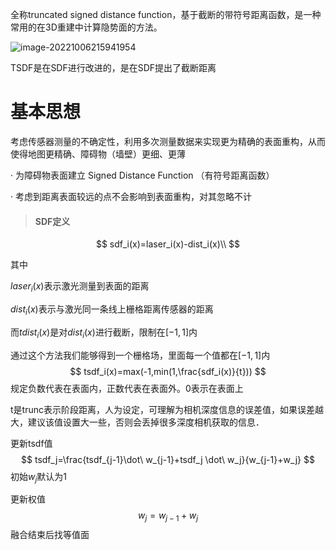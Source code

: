 全称truncated signed distance function，基于截断的带符号距离函数，是一种常用的在3D重建中计算隐势面的方法。

![image-20221006215941954](D:/oneDrive/typr/image-20221006215941954.png)

TSDF是在SDF进行改进的，是在SDF提出了截断距离

# 基本思想

考虑传感器测量的不确定性，利用多次测量数据来实现更为精确的表面重构，从而使得地图更精确、障碍物（墙壁）更细、更薄

· 为障碍物表面建立 Signed Distance Function （有符号距离函数）

· 考虑到距离表面较远的点不会影响到表面重构，对其忽略不计

> #### SDF定义

$$
sdf_i(x)=laser_i(x)-dist_i(x)\\
$$

其中

$laser_i(x)$表示激光测量到表面的距离

$dist_i(x)$表示与激光同一条线上栅格距离传感器的距离

而$tdist_i(x)$是对$dist_i(x)$进行截断，限制在$[-1,1]$内

通过这个方法我们能够得到一个栅格场，里面每一个值都在$[-1,1]$内
$$
tsdf_i(x)=max(-1,min(1,\frac{sdf_i(x)}{t}))
$$
规定负数代表在表面内，正数代表在表面外。0表示在表面上

t是trunc表示阶段距离，人为设定，可理解为相机深度信息的误差值，如果误差越大，建议该值设置大一些，否则会丢掉很多深度相机获取的信息．

更新tsdf值
$$
tsdf_j=\frac{tsdf_{j-1}\dot\ w_{j-1}+tsdf_j \dot\ w_j}{w_{j-1}+w_j}
$$
初始$w_j$默认为1

更新权值
$$
w_j=w_{j-1}+w_{j}
$$
融合结束后找等值面